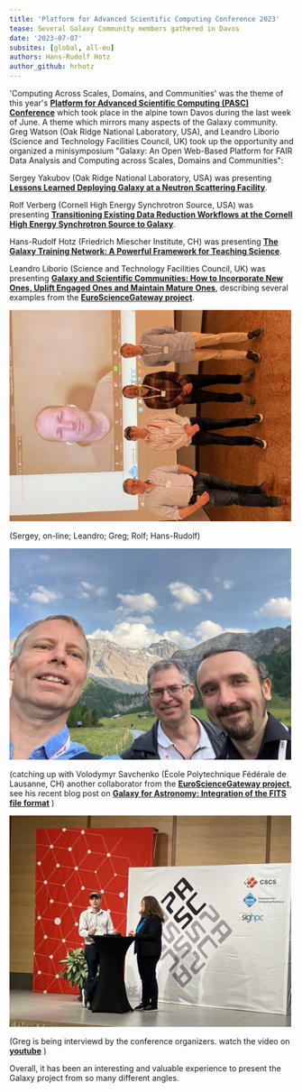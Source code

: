 ```yaml
---
title: 'Platform for Advanced Scientific Computing Conference 2023'
tease: Several Galaxy Community members gathered in Davos
date: '2023-07-07'
subsites: [global, all-eu]
authors: Hans-Rudolf Hotz
author_github: hrhotz
---
```


'Computing Across Scales, Domains, and Communities' was the theme of this year's [**Platform for Advanced Scientific Computing (PASC) Conference**](https://pasc23.pasc-conference.org/) which took place in the alpine town Davos during the last week of June. A theme which mirrors many aspects of the Galaxy community. Greg Watson (Oak Ridge National Laboratory, USA), and Leandro Liborio (Science and Technology Facilities Council, UK) took up the opportunity and organized a minisymposium "Galaxy: An Open Web-Based Platform for FAIR Data Analysis and Computing across Scales, Domains and Communities": 

Sergey Yakubov (Oak Ridge National Laboratory, USA) was presenting [**Lessons Learned Deploying Galaxy at a Neutron Scattering Facility**](https://pasc23.pasc-conference.org/presentation/?id=msa158&sess=sess169).

Rolf Verberg (Cornell High Energy Synchrotron Source, USA) was presenting [**Transitioning Existing Data Reduction Workflows at the Cornell High Energy Synchrotron Source to Galaxy**](https://pasc23.pasc-conference.org/presentation/?id=msa221&sess=sess169).

Hans-Rudolf Hotz (Friedrich Miescher Institute, CH) was presenting [**The Galaxy Training Network: A Powerful Framework for Teaching Science**](https://pasc23.pasc-conference.org/presentation/?id=msa165&sess=sess169).

Leandro Liborio (Science and Technology Facilities Council, UK) was presenting [**Galaxy and Scientific Communities: How to Incorporate New Ones, Uplift Engaged Ones and Maintain Mature Ones**](https://pasc23.pasc-conference.org/presentation/?id=msa156&sess=sess169), describing several examples from the [**EuroScienceGateway project**](https://galaxyproject.org/projects/esg/).


 <img src="./IMG_0701.jpg" alt="workshop presenters" width="500">
 
(Sergey, on-line; Leandro; Greg; Rolf; Hans-Rudolf)  

 <img src="./IMG_0685.jpg" alt="conference dinner" width="500">
 
(catching up with Volodymyr Savchenko (École Polytechnique Fédérale de Lausanne, CH) another collaborator from the [**EuroScienceGateway project**](https://galaxyproject.org/projects/esg/), see his recent blog post on 
[**Galaxy for Astronomy: Integration of the FITS file format**](https://galaxyproject.org/news/2023-06-20-esg-wp5-astronomy-fits/) )

 <img src="./IMG_0704.jpg" alt="Greg interview" width="500">
 
(Greg is being interviewd by the conference organizers. watch the video on [**youtube**](https://www.youtube.com/watch?v=oJBDPzcxxiA) )

Overall, it has been an interesting and valuable experience to present the Galaxy project from so many different angles.
